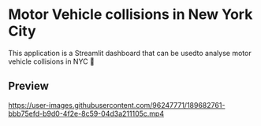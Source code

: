 # Motor Vehicle collisions in New York City

This application is a Streamlit dashboard that can be usedto analyse motor vehicle collisions in NYC 🗽

## Preview

https://user-images.githubusercontent.com/96247771/189682761-bbb75efd-b9d0-4f2e-8c59-04d3a211105c.mp4

